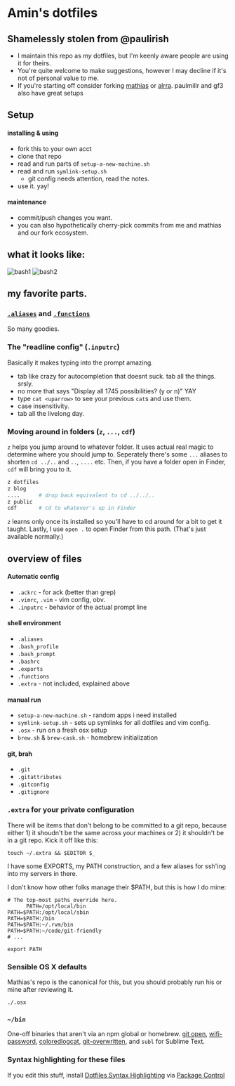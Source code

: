 # Amin's dotfiles

## Shamelessly stolen from @paulirish

* I maintain this repo as *my* dotfiles, but I'm keenly aware people are using it for theirs.
* You're quite welcome to make suggestions, however I may decline if it's not of personal value to me.
* If you're starting off consider forking [mathias](https://github.com/mathiasbynens/dotfiles/) or [alrra](https://github.com/alrra/dotfiles/). paulmillr and gf3 also have great setups

## Setup
#### installing & using

* fork this to your own acct
* clone that repo
* read and run parts of `setup-a-new-machine.sh`
* read and run `symlink-setup.sh`
  * git config needs attention, read the notes.
* use it. yay!

#### maintenance

* commit/push changes you want.
* you can also hypothetically cherry-pick commits from me and mathias and our fork ecosystem.

## what it looks like:

![bash1](http://imgur.com/JhN9tTQ.png)
![bash2](http://imgur.com/s0M21Fg.png)

## my favorite parts.

### [`.aliases`](https://github.com/paulirish/dotfiles/blob/master/.aliases) and [`.functions`](https://github.com/paulirish/dotfiles/blob/master/.functions)

So many goodies.

### The "readline config" (`.inputrc`)
Basically it makes typing into the prompt amazing.  

* tab like crazy for autocompletion that doesnt suck. tab all the things. srsly.
* no more <tab><tab> that says "Display all 1745 possibilities? (y or n)" YAY
* type `cat <uparrow>` to see your previous `cat`s and use them.  
* case insensitivity.
* tab all the livelong day.



### Moving around in folders (`z`, `...`, `cdf`)
`z` helps you jump around to whatever folder. It uses actual real magic to determine where you should jump to. Seperately there's some `...` aliases to shorten `cd ../..` and `..`, `....` etc. Then, if you have a folder open in Finder, `cdf` will bring you to it.
```sh
z dotfiles
z blog
....      # drop back equivalent to cd ../../..
z public
cdf       # cd to whatever's up in Finder
```
`z` learns only once its installed so you'll have to cd around for a bit to get it taught.
Lastly, I use `open .` to open Finder from this path. (That's just available normally.)



## overview of files

####  Automatic config
* `.ackrc` - for ack (better than grep)
* `.vimrc`, `.vim` - vim config, obv.
* `.inputrc` - behavior of the actual prompt line

#### shell environment
* `.aliases`
* `.bash_profile`
* `.bash_prompt`
* `.bashrc`
* `.exports`
* `.functions`
* `.extra` - not included, explained above

#### manual run
* `setup-a-new-machine.sh` - random apps i need installed
* `symlink-setup.sh`  - sets up symlinks for all dotfiles and vim config.
* `.osx` - run on a fresh osx setup
* `brew.sh` & `brew-cask.sh` - homebrew initialization

#### git, brah
* `.git`
* `.gitattributes`
* `.gitconfig`
* `.gitignore`


### `.extra` for your private configuration

There will be items that don't belong to be committed to a git repo, because either 1) it shoudn't be the same across your machines or 2) it shouldn't be in a git repo. Kick it off like this:

`touch ~/.extra && $EDITOR $_`

I have some EXPORTS, my PATH construction, and a few aliases for ssh'ing into my servers in there.

I don't know how other folks manage their $PATH, but this is how I do mine:

```shell
# The top-most paths override here.
      PATH=/opt/local/bin
PATH=$PATH:/opt/local/sbin
PATH=$PATH:/bin
PATH=$PATH:~/.rvm/bin
PATH=$PATH:~/code/git-friendly
# ...

export PATH
```


### Sensible OS X defaults

Mathias's repo is the canonical for this, but you should probably run his or mine after reviewing it.

```bash
./.osx
```

### `~/bin`

One-off binaries that aren't via an npm global or homebrew. [git open](https://github.com/paulirish/git-open), [wifi-password](https://github.com/rauchg/wifi-password), [coloredlogcat](https://developer.sinnerschrader-mobile.com/colored-logcat-reloaded/507/), [git-overwritten](https://github.com/mislav/dotfiles/blob/master/bin/git-overwritten), and `subl` for Sublime Text.

### Syntax highlighting for these files

If you edit this stuff, install [Dotfiles Syntax Highlighting](https://github.com/mattbanks/dotfiles-syntax-highlighting-st2) via [Package Control](http://wbond.net/sublime_packages/package_control)
